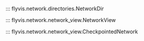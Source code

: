 ::: flyvis.network.directories.NetworkDir

::: flyvis.network.network_view.NetworkView

::: flyvis.network.network_view.CheckpointedNetwork
